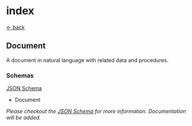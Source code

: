 # index

[← back](../)

## Document

A document in natural language with related data and procedures.

### Schemas

[JSON Schema](../10-document/schema.json)

* Document

_Please checkout the _[_JSON Schema_](../10-document/schema.json)_ for more information. Documentation will be added._

